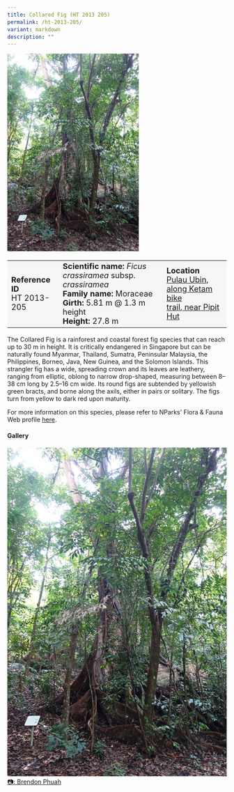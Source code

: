 ```yaml
---
title: Collared Fig (HT 2013 205)
permalink: /ht-2013-205/
variant: markdown
description: ""
---
```

<div class="isomer-image-wrapper">
<img style="width: 60%" src="/images/Heritage_trees_photos/ficcracra_ht2013-205_roots.jpg">
</div><table style="minWidth: 100px; font-size: 18px; background: #F4F6F7">
<tbody><tr>
<td rowspan="1" colspan="1">
<strong>Reference ID</strong>
<br>HT 2013-205
</td>
<td rowspan="1" colspan="1">
	<strong>Scientific name:</strong> <em>Ficus crassiramea</em> subsp. <em>crassiramea</em>
<br><strong>Family name: </strong>Moraceae
<br><strong>Girth: </strong>5.81 m @ 1.3 m height
<br><strong>Height: </strong>27.8 m
</td>
<td rowspan="1" colspan="1">
<strong>Location</strong><a href="https://www.onemap.gov.sg/?lat=1.412479999995838&amp;lng=103.943689999999">
 <br>Pulau Ubin, along Ketam bike<br>trail, near Pipit Hut</a>
</td>
</tr>
</tbody>
</table>
<p>The Collared Fig is a rainforest and coastal forest fig species that can reach up to 30 m in height. It is critically endangered in Singapore but can be naturally found Myanmar, Thailand, Sumatra, Peninsular Malaysia, the Philippines, Borneo, Java, New Guinea, and the Solomon Islands. This strangler fig has a wide, spreading crown and its leaves are leathery, ranging from elliptic, oblong to narrow drop-shaped, measuring between 8–38 cm long by 2.5–16 cm wide. Its round figs are subtended by yellowish green bracts, and borne along the axils, either in pairs or solitary. The figs turn from yellow to dark red upon maturity.</p>

<p>For more information on this species, please refer to NParks' Flora &amp; Fauna Web profile <a href="https://www.nparks.gov.sg/florafaunaweb/flora/4/1/4176">here</a>.</p>

<h4><b>Gallery</b></h4>
<div class="isomer-card-grid">
<a href="/images/Heritage_trees_photos/ficcracra_ht2013-205_roots.jpg" class="isomer-card">
<div class="isomer-card-image">
<div class="isomer-image-wrapper"><img src="/images/Heritage_trees_photos/ficcracra_ht2013-205_roots.jpg"></div></div>
<div class="isomer-card-body"><div class="isomer-card-description">📷: Brendon Phuah</div></div></a><br></div>